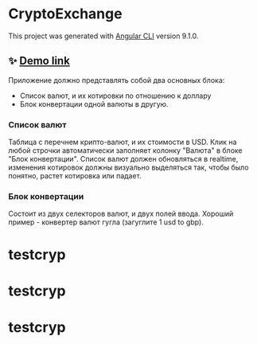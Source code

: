 # CryptoExchange

This project was generated with [Angular CLI](https://github.com/angular/angular-cli) version 9.1.0.

## ✨ [Demo link](https://valburyakov.github.io/crypto-exchange-angular/)

Приложение должно представлять собой два основных блока:
- Список валют, и их котировки по отношению к доллару
- Блок конвертации одной валюты в другую.

### Список валют
Таблица с перечнем крипто-валют, и их стоимости в USD.
Клик на любой строчки автоматически заполняет колонку "Валюта" в блоке "Блок конвертации".
Список валют должен обновляться в realtime, изменения котировок должны визуально выделяться так, чтобы было понятно, растет котировка или падает.

### Блок конвертации
Состоит из двух селекторов валют, и двух полей ввода.
Хороший пример - конвертер валют гугла (загуглите 1 usd to gbp).
# testcryp
# testcryp
# testcryp
